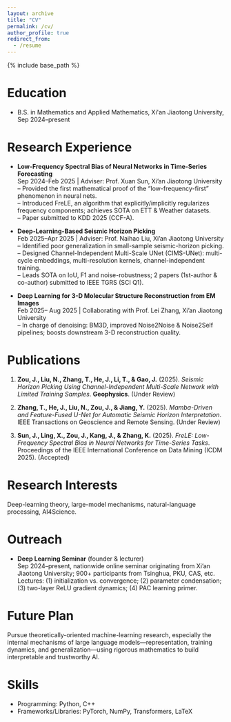 ```yaml
---
layout: archive
title: "CV"
permalink: /cv/
author_profile: true
redirect_from:
  - /resume
---
```


{% include base_path %}

Education
======
* B.S. in Mathematics and Applied Mathematics, Xi'an Jiaotong University, Sep 2024–present  

Research Experience
======
* **Low-Frequency Spectral Bias of Neural Networks in Time-Series Forecasting**  
  Sep 2024–Feb 2025 | Adviser: Prof. Xuan Sun, Xi’an Jiaotong University  
  – Provided the first mathematical proof of the “low-frequency-first” phenomenon in neural nets.  
  – Introduced FreLE, an algorithm that explicitly/implicitly regularizes frequency components; achieves SOTA on ETT & Weather datasets.  
  – Paper submitted to KDD 2025 (CCF-A).

* **Deep-Learning-Based Seismic Horizon Picking**  
  Feb 2025–Apr 2025 | Adviser: Prof. Naihao Liu, Xi’an Jiaotong University  
  – Identified poor generalization in small-sample seismic-horizon picking.  
  – Designed Channel-Independent Multi-Scale UNet (CIMS-UNet): multi-cycle embeddings, multi-resolution kernels, channel-independent training.  
  – Leads SOTA on IoU, F1 and noise-robustness; 2 papers (1st-author & co-author) submitted to IEEE TGRS (SCI Q1).

* **Deep Learning for 3-D Molecular Structure Reconstruction from EM Images**  
  Feb 2025– Aug 2025 | Collaborating with Prof. Lei Zhang, Xi’an Jiaotong University  
  – In charge of denoising: BM3D, improved Noise2Noise & Noise2Self pipelines; boosts downstream 3-D reconstruction quality.  

Publications
======
1. **Zou, J., Liu, N., Zhang, T., He, J., Li, T., & Gao, J.** (2025). *Seismic Horizon Picking Using Channel-Independent Multi-Scale Network with Limited Training Samples*. **Geophysics**. (Under Review)

2. **Zhang, T., He, J., Liu, N., Zou, J., & Jiang, Y.** (2025). *Mamba-Driven and Feature-Fused U-Net for Automatic Seismic Horizon Interpretation*. IEEE Transactions on Geoscience and Remote Sensing. (Under Review)

3. **Sun, J., Ling, X., Zou, J., Kang, J., & Zhang, K.** (2025). *FreLE: Low-Frequency Spectral Bias in Neural Networks for Time-Series Tasks*. Proceedings of the IEEE International Conference on Data Mining (ICDM 2025). (Accepted)

Research Interests
======
Deep-learning theory, large-model mechanisms, natural-language processing, AI4Science.

Outreach
======
* **Deep Learning Seminar** (founder & lecturer)  
  Sep 2024–present, nationwide online seminar originating from Xi’an Jiaotong University; 900+ participants from Tsinghua, PKU, CAS, etc.  
  Lectures: (1) initialization vs. convergence; (2) parameter condensation; (3) two-layer ReLU gradient dynamics; (4) PAC learning primer.

Future Plan
======
Pursue theoretically-oriented machine-learning research, especially the internal mechanisms of large language models—representation, training dynamics, and generalization—using rigorous mathematics to build interpretable and trustworthy AI.

Skills
======
* Programming: Python, C++  
* Frameworks/Libraries: PyTorch, NumPy, Transformers, LaTeX
